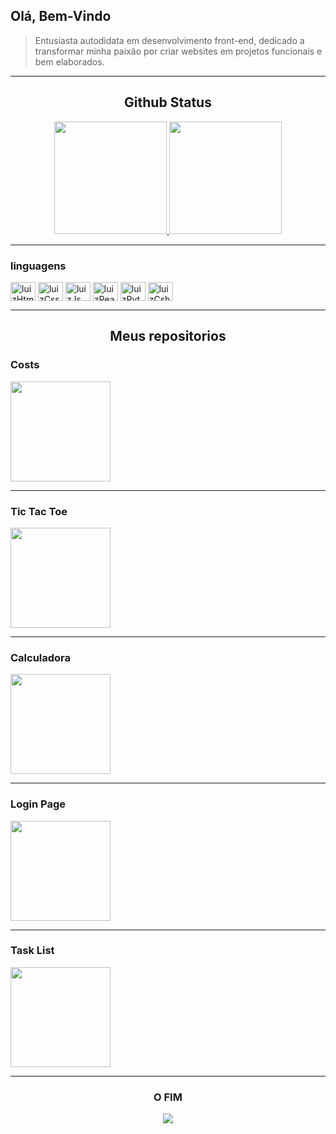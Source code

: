 <div>
   <h2>Olá, Bem-Vindo</h2>
   <blockquote><p>Entusiasta autodidata em desenvolvimento front-end, dedicado a transformar minha paixão por criar websites em projetos funcionais e bem elaborados.</p></blockquote>
</div>

---

<div align="center">
   <h2>Github Status</h2>
   <a href="https://github.com/luizlfsr"><img height="180em" src="https://github-readme-stats.vercel.app/api?username=luizlfsr&show_icons=true&theme=dracula&hide_border=true&border_radius=0&rank_icon=github">
   <img height="180em" src="https://github-readme-stats.vercel.app/api/top-langs/?username=luizlfsr&layout=compact&theme=dracula&hide_border=true&border_radius=0"></a>
</div>

---

<div>
   <h3>linguagens</h3>
   <img align="center" alt="luizHtml5" height="30" width="40" src="https://cdn.jsdelivr.net/gh/devicons/devicon/icons/html5/html5-original.svg" />
   <img align="center" alt="luizCss3" height="30" width="40" src="https://cdn.jsdelivr.net/gh/devicons/devicon/icons/css3/css3-original.svg" />
   <img align="center" alt="luizJs" height="30" width="40" src="https://cdn.jsdelivr.net/gh/devicons/devicon/icons/javascript/javascript-original.svg" />
   <img align="center" alt="luizReact" height="30" width="40" src="https://cdn.jsdelivr.net/gh/devicons/devicon/icons/react/react-original.svg" />
   <img align="center" alt="luizPython" height="30" width="40" src="https://cdn.jsdelivr.net/gh/devicons/devicon/icons/python/python-original.svg" />
   <img align="center" alt="luizCsharp" height="30" width="40" src="https://cdn.jsdelivr.net/gh/devicons/devicon/icons/csharp/csharp-original.svg" />
</div>

---

<div>
   <h2 align="center">Meus repositorios</h2>
   <div>
      <h3>Costs</h3>
      <a href="https://github.com/luizlfsr/Costs"><img height="160em" src="https://github-readme-stats.vercel.app/api/pin/?username=luizlfsr&theme=dracula&hide_border=true&repo=costs&description_lines_count=2&border_radius=0"></a>
   </div>

---  
   
   <div>
      <h3>Tic Tac Toe</h3>
      <a href="https://github.com/luizlfsr/tic_tac_toe_react"><img height="160em" src="https://github-readme-stats.vercel.app/api/pin/?username=luizlfsr&theme=dracula&hide_border=true&repo=tic_tac_toe_react&border_radius=0"></a>
   </div>

---
   
   <div>
      <h3>Calculadora</h3>
      <a href="https://github.com/luizlfsr/calculadora"><img height="160em" src="https://github-readme-stats.vercel.app/api/pin/?username=luizlfsr&theme=dracula&hide_border=true&repo=calculadora&border_radius=0"></a>
   </div>

---    
   
   <div>
      <h3>Login Page</h3>
      <a href="https://github.com/luizlfsr/login-page"><img height="160em" src="https://github-readme-stats.vercel.app/api/pin/?username=luizlfsr&theme=dracula&hide_border=true&repo=login-page&border_radius=0"></a>
   </div>

---
   
   <div>
      <h3>Task List</h3>
      <a href="https://github.com/luizlfsr/TaskList"><img height="160em" src="https://github-readme-stats.vercel.app/api/pin/?username=luizlfsr&theme=dracula&hide_border=true&repo=TaskList&border_radius=0"></a>
   </div>

---

</div>
<div align="center">
   <h3>O FIM</h3>
   <img src="https://user-images.githubusercontent.com/74038190/213866269-5d00981c-7c98-46d7-8a8e-16f462f15227.gif">
</div>
